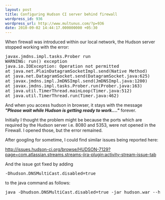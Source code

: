 ```yaml
---
layout: post
title: Configuring Hudson CI server behind firewall
wordpress_id: 936
wordpress_url: http://www.multunus.com/?p=936
date: 2010-09-02 14:44:17.000000000 +05:30
---
```

When firewall was introduced within our local network, the Hudson server stopped working with the error:
<pre>javax.jmdns.impl.tasks.Prober run
WARNING: run() exception
java.io.IOException: Operation not permitted
at java.net.PlainDatagramSocketImpl.send(Native Method)
at java.net.DatagramSocket.send(DatagramSocket.java:625)
at javax.jmdns.impl.JmDNSImpl.send(JmDNSImpl.java:1200)
at javax.jmdns.impl.tasks.Prober.run(Prober.java:163)
at java.util.TimerThread.mainLoop(Timer.java:512)
at java.util.TimerThread.run(Timer.java:462)</pre>
And when you access hudson in browser, it stays with the message <strong><em>"Please wait while Hudson is getting ready to work...."</em></strong><em></em> forever.

Initially I thought the problem might be because the ports which are required by the Hudson server i.e. 8080 and 5353, were not opened in the Firewall. I opened those, but the error remained.

After googling for sometime, I could find similar issues being reported here:

<a href="http://issues.hudson-ci.org/browse/HUDSON-7129?page=com.atlassian.streams.streams-jira-plugin:activity-stream-issue-tab">http://issues.hudson-ci.org/browse/HUDSON-7129?page=com.atlassian.streams.streams-jira-plugin:activity-stream-issue-tab</a>

And the issue got fixed by adding
<pre>-Dhudson.DNSMultiCast.disabled=true</pre>
to the java command as follows:
<pre>java -Dhudson.DNSMultiCast.disabled=true -jar hudson.war --httpPort=8080</pre>
